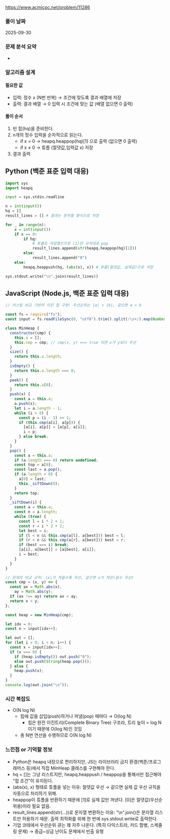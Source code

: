 https://www.acmicpc.net/problem/11286

### 풀이 날짜

2025-09-30

### 문제 분석 요약

-

### 알고리즘 설계

#### 필요한 값

- 입력: 정수 x (N번 반복) → 조건에 맞도록 결과 배열에 저장
- 출력: 결과 배열 → 0 입력 시 조건에 맞는 값 (배열 없으면 0 출력)

#### 풀이 순서

1. 빈 힙(hq)을 준비한다.
2. n개의 정수 입력을 순차적으로 읽는다.
   - if x = 0 → heapq.heappop(hq)[1] 으로 출력 (없으면 0 출력)
   - if x ≠ 0 → 튜플 (절댓값,입력값 x) 저장
3. 결과 출력

## Python (백준 표준 입력 대응)

```python
import sys
import heapq

input = sys.stdin.readline

n = int(input())
hq = []
result_lines = [] # 결과는 문자열 형식으로 저장

for _ in range(n):
    x = int(input())
    if x == 0:
        if hq:
            # 튜플로 저장했으므로 [1]만 규칙대로 pop
            result_lines.append(str(heapq.heappop(hq)[1]))
        else:
            result_lines.append("0")
    else:
        heapq.heappush(hq, (abs(x), x)) # 튜플(절댓값, 실제값)으로 저장

sys.stdout.write("\n".join(result_lines))
```

## JavaScript (Node.js, 백준 표준 입력 대응)

```javascript
// 커스텀 비교 기반의 이진 힙 구현: 우선순위는 |a| < |b|, 같으면 a < b

const fs = require("fs");
const input = fs.readFileSync(0, "utf8").trim().split(/\s+/).map(Number);

class MinHeap {
  constructor(cmp) {
    this.a = [];
    this.cmp = cmp; // cmp(x, y) === true 이면 x가 y보다 우선
  }
  size() {
    return this.a.length;
  }
  isEmpty() {
    return this.a.length === 0;
  }
  peek() {
    return this.a[0];
  }
  push(x) {
    const a = this.a;
    a.push(x);
    let i = a.length - 1;
    while (i > 0) {
      const p = (i - 1) >> 1;
      if (this.cmp(a[i], a[p])) {
        [a[i], a[p]] = [a[p], a[i]];
        i = p;
      } else break;
    }
  }
  pop() {
    const a = this.a;
    if (a.length === 0) return undefined;
    const top = a[0];
    const last = a.pop();
    if (a.length > 0) {
      a[0] = last;
      this._siftDown(0);
    }
    return top;
  }
  _siftDown(i) {
    const a = this.a;
    const n = a.length;
    while (true) {
      const l = i * 2 + 1;
      const r = i * 2 + 2;
      let best = i;
      if (l < n && this.cmp(a[l], a[best])) best = l;
      if (r < n && this.cmp(a[r], a[best])) best = r;
      if (best === i) break;
      [a[i], a[best]] = [a[best], a[i]];
      i = best;
    }
  }
}

// 문제의 비교 규칙: |x|가 작을수록 우선, 같으면 x가 작은(음수 우선)
const cmp = (x, y) => {
  const ax = Math.abs(x),
    ay = Math.abs(y);
  if (ax !== ay) return ax < ay;
  return x < y;
};

const heap = new MinHeap(cmp);

let idx = 0;
const n = input[idx++];

let out = [];
for (let i = 0; i < n; i++) {
  const x = input[idx++];
  if (x === 0) {
    if (heap.isEmpty()) out.push("0");
    else out.push(String(heap.pop()));
  } else {
    heap.push(x);
  }
}
console.log(out.join("\n"));
```

### 시간 복잡도

- O(N log N)
  - 힙에 값을 삽입(push)하거나 꺼낼(pop) 때마다 → O(log N)
    - 힙은 완전 이진트리(Complete Binary Tree) 구조라, 트리 높이 = log N이기 때문에 O(log N)인 것임
  - 총 N번 연산을 수행하므로 O(N log N)

### 느낀점 or 기억할 정보

- Python은 heapq 내장으로 편리하지만, JS는 라이브러리 금지 환경(백준/프로그래머스 등)에서 직접 MinHeap 클래스를 구현해야 한다.
- hq = []는 그냥 리스트지만, heapq.heappush / heappop을 통해서만 접근해야 “힙 조건”이 유지된다.
- (abs(x), x) 형태로 튜플을 넣는 이유: 절댓값 우선 → 같으면 실제 값 우선 규칙을 자동으로 처리하기 위해.
- heappop이 튜플을 반환하기 때문에 [1]로 실제 값만 꺼낸다. [0]은 절댓값(우선순위용)이라 필요 없음.
- result_lines.append(str(...))로 문자열 변환하는 이유: "\n".join()은 문자열 리스트만 허용하기 때문. 출력 최적화를 위해 한 번에 sys.stdout.write로 출력한다.
- 기업 코테에서 우선순위 큐는 꽤 자주 나온다. (특히 다익스트라, 카드 합병, 스케줄링 문제) → 중급~상급 난이도 문제에서 빈출 유형
